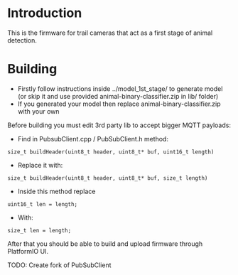 # Introduction
This is the firmware for trail cameras that act as a first stage of animal detection.

# Building
* Firstly follow instructions inside ../model_1st_stage/ to generate model (or skip it and use provided animal-binary-classifier.zip in lib/ folder)
* If you generated your model then replace animal-binary-classifier.zip with your own

Before building you must edit 3rd party lib to accept bigger MQTT payloads:
* Find in PubsubClient.cpp / PubSubClient.h method:
```
size_t buildHeader(uint8_t header, uint8_t* buf, uint16_t length)
```
* Replace it with:
```
size_t buildHeader(uint8_t header, uint8_t* buf, size_t length)
```
* Inside this method replace
```
uint16_t len = length;
```
* With:
```
size_t len = length;
```

After that you should be able to build and upload firmware through PlatformIO UI.

TODO: Create fork of PubSubClient
